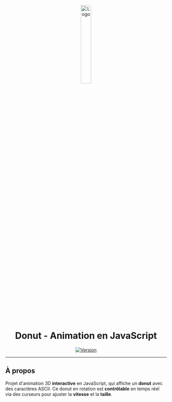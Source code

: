 <div align="center">
  <a href="https://donut.sylvain.pro"><img src="https://donut.sylvain.pro/assets/images/logo.png" alt="Logo" width="25%" height="auto"/></a>

  # Donut - Animation en JavaScript
  [![Version](https://custom-icon-badges.demolab.com/badge/Version%20:-v1.0.1-6479ee?logo=donut.sylvain.pro&labelColor=23272A)](https://github.com/20syldev/donut/releases/latest)
</div>

---

## À propos
Projet d'animation 3D **interactive** en JavaScript, qui affiche un **donut** avec des caractères ASCII. Ce donut en rotation est **contrôlable** en temps réel via des curseurs pour ajuster la **vitesse** et la **taille**.
